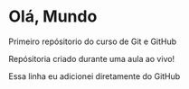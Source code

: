 # Olá, Mundo
Primeiro repósitorio do curso de Git e GitHub

Repósitoria criado durante uma aula ao vivo!

Essa linha eu adicionei diretamente do GitHub
